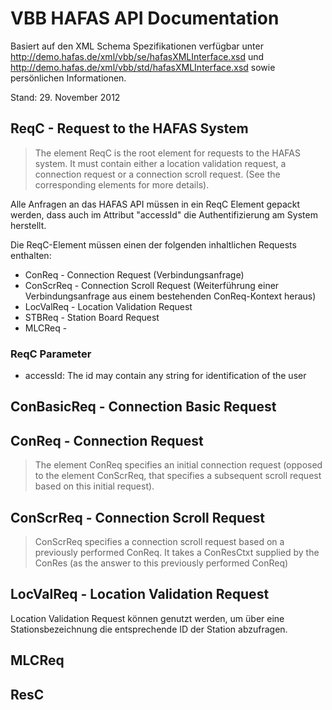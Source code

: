 # VBB HAFAS API Documentation

Basiert auf den XML Schema Spezifikationen verfügbar unter http://demo.hafas.de/xml/vbb/se/hafasXMLInterface.xsd und http://demo.hafas.de/xml/vbb/std/hafasXMLInterface.xsd sowie persönlichen Informationen.

Stand: 29. November 2012



## ReqC - Request to the HAFAS System

> The element ReqC is the root element for requests to the HAFAS system. It must contain either a location validation request, a connection request or a connection scroll request. (See the corresponding elements for more details).

Alle Anfragen an das HAFAS API müssen in ein ReqC Element gepackt werden, dass auch im Attribut "accessId" die Authentifizierung am System herstellt.

Die ReqC-Element müssen einen der folgenden inhaltlichen Requests enthalten:

* ConReq - Connection Request (Verbindungsanfrage)
* ConScrReq - Connection Scroll Request (Weiterführung einer Verbindungsanfrage aus einem bestehenden ConReq-Kontext heraus)
* LocValReq - Location Validation Request 
* STBReq - Station Board Request
* MLCReq - 


### ReqC Parameter

* accessId: The id may contain any string for identification of the user





## ConBasicReq - Connection Basic Request



## ConReq - Connection Request

> The element ConReq specifies an initial connection request (opposed to the element ConScrReq, that specifies a subsequent scroll request based on this initial request).



## ConScrReq - Connection Scroll Request

> ConScrReq specifies a connection scroll request based on a previously performed ConReq. It takes a ConResCtxt supplied by the ConRes (as the answer to this previously performed ConReq)


## LocValReq - Location Validation Request

Location Validation Request können genutzt werden, um über eine Stationsbezeichnung die entsprechende ID der Station abzufragen.


## MLCReq




## ResC

	